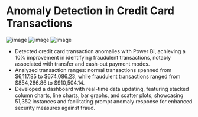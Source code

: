 # Anomaly Detection in Credit Card Transactions
![image](https://github.com/manjirimangalvedhekar/Anomaly-Detection-in-Credit-Card-Transactions/assets/139261126/79cf860f-f1f8-4873-8ba0-876ad6bf11b5)
![image](https://github.com/manjirimangalvedhekar/Anomaly-Detection-in-Credit-Card-Transactions/assets/139261126/4bbf5ed3-3ebb-459e-b325-d33e644a7082)
![image](https://github.com/manjirimangalvedhekar/Anomaly-Detection-in-Credit-Card-Transactions/assets/139261126/db7d7866-b89c-472f-99e1-bcadaad93fa1)



- Detected credit card transaction anomalies with Power BI, achieving a 10% improvement in identifying fraudulent transactions, notably associated with transfer and cash-out payment modes.
- Analyzed transaction ranges: normal transactions spanned from $6,117.85 to $674,086.23, while fraudulent transactions ranged from $854,286.86 to $910,504.14.
- Developed a dashboard with real-time data updating, featuring stacked column charts, line charts, bar graphs, and scatter plots, showcasing 51,352 instances  and facilitating prompt anomaly response for enhanced security measures against fraud.
